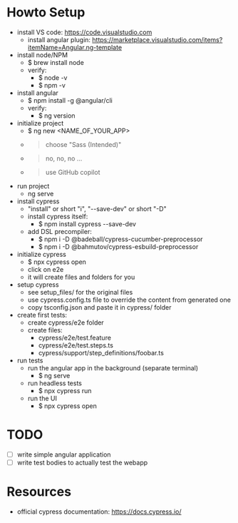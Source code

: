 
Howto Setup
===========================
* install VS code: https://code.visualstudio.com
    * install angular plugin: https://marketplace.visualstudio.com/items?itemName=Angular.ng-template
* install node/NPM
    * $ brew install node
    * verify:
        * $ node -v
        * $ npm -v
* install angular
    * $ npm install -g @angular/cli
    * verify:
        * $ ng version
* initialize project
    * $ ng new <NAME_OF_YOUR_APP>
    * > choose "Sass (Intended)"
    * > no, no, no ...
    * > use GitHub copilot
* run project
    * ng serve
* install cypress
    * "install" or short "i", "--save-dev" or short "-D"
    * install cypress itself:
        * $ npm install cypress --save-dev
    * add DSL precompiler:
        * $ npm i -D @badeball/cypress-cucumber-preprocessor
        * $ npm i -D @bahmutov/cypress-esbuild-preprocessor
* initialize cypress
    * $ npx cypress open
    * click on e2e
    * it will create files and folders for you
* setup cypress
    * see setup_files/ for the original files
    * use cypress.config.ts file to override the content from generated one
    * copy tsconfig.json and paste it in cypress/ folder
* create first tests:
    * create cypress/e2e folder
    * create files:
        * cypress/e2e/test.feature
        * cypress/e2e/test.steps.ts
        * cypress/support/step_definitions/foobar.ts
* run tests
    * run the angular app in the background (separate terminal)
        * $ ng serve
    * run headless tests
        * $ npx cypress run
    * run the UI
        * $ npx cypress open


TODO
===========================
* [ ] write simple angular application
* [ ] write test bodies to actually test the webapp

Resources
===========================
* official cypress documentation: https://docs.cypress.io/
